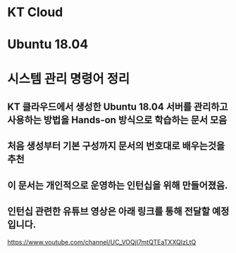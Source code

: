 # KT Cloud
# Ubuntu 18.04
# 시스템 관리 명령어 정리

## KT 클라우드에서 생성한 Ubuntu 18.04 서버를 관리하고 사용하는 방법을 Hands-on 방식으로 학습하는 문서 모음
## 처음 생성부터 기본 구성까지 문서의 번호대로 배우는것을 추천
## 이 문서는 개인적으로 운영하는 인턴십을 위해 만들어졌음.
## 인턴십 관련한 유튜브 영상은 아래 링크를 통해 전달할 예정입니다.
https://www.youtube.com/channel/UC_VOQjI7mtQTEaTXXQIzLtQ
